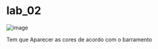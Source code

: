 # lab_02
![image](https://user-images.githubusercontent.com/86685162/164066134-eb105103-ea68-460b-81d4-3169637a3ff8.png)


Tem que Aparecer as cores de acordo com o barramento
